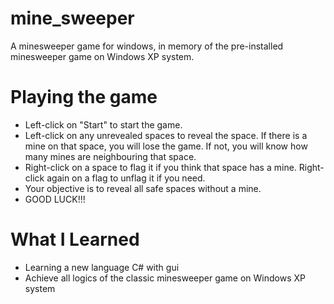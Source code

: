 # mine_sweeper
A minesweeper game for windows, in memory of the pre-installed minesweeper game on Windows XP system. 

# Playing the game
* Left-click on "Start" to start the game. 
* Left-click on any unrevealed spaces to reveal the space. If there is a mine on that space, you will lose the game. If not, you will know how many mines are neighbouring that space. 
* Right-click on a space to flag it if you think that space has a mine. Right-click again on a flag to unflag it if you need. 
* Your objective is to reveal all safe spaces without a mine.
* GOOD LUCK!!!

# What I Learned
* Learning a new language C# with gui
* Achieve all logics of the classic minesweeper game on Windows XP system
